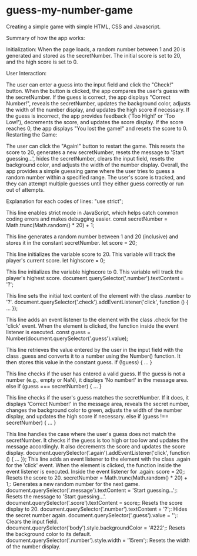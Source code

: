 # guess-my-number-game

Creating a simple game with simple HTML, CSS and Javascript.

Summary of how the app works:

Initialization: When the page loads, a random number between 1 and 20 is generated and stored as the secretNumber. The initial score is set to 20, and the high score is set to 0.

User Interaction:

The user can enter a guess into the input field and click the "Check!" button.
When the button is clicked, the app compares the user's guess with the secretNumber.
If the guess is correct, the app displays "Correct Number!", reveals the secretNumber, updates the background color, adjusts the width of the number display, and updates the high score if necessary.
If the guess is incorrect, the app provides feedback ('Too High!' or 'Too Low!'), decrements the score, and updates the score display.
If the score reaches 0, the app displays "You lost the game!" and resets the score to 0.
Restarting the Game:

The user can click the "Again!" button to restart the game.
This resets the score to 20, generates a new secretNumber, resets the message to 'Start guessing...', hides the secretNumber, clears the input field, resets the background color, and adjusts the width of the number display.
Overall, the app provides a simple guessing game where the user tries to guess a random number within a specified range. The user's score is tracked, and they can attempt multiple guesses until they either guess correctly or run out of attempts.

Explanation for each codes of lines:
"use strict";

This line enables strict mode in JavaScript, which helps catch common coding errors and makes debugging easier.
const secretNumber = Math.trunc(Math.random() \* 20) + 1;

This line generates a random number between 1 and 20 (inclusive) and stores it in the constant secretNumber.
let score = 20;

This line initializes the variable score to 20. This variable will track the player's current score.
let highscore = 0;

This line initializes the variable highscore to 0. This variable will track the player's highest score.
document.querySelector('.number').textContent = '?';

This line sets the initial text content of the element with the class .number to '?'.
document.querySelector('.check').addEventListener('click', function () { ... });

This line adds an event listener to the element with the class .check for the 'click' event. When the element is clicked, the function inside the event listener is executed.
const guess = Number(document.querySelector('.guess').value);

This line retrieves the value entered by the user in the input field with the class .guess and converts it to a number using the Number() function. It then stores this value in the constant guess.
if (!guess) { ... }

This line checks if the user has entered a valid guess. If the guess is not a number (e.g., empty or NaN), it displays 'No number!' in the message area.
else if (guess === secretNumber) { ... }

This line checks if the user's guess matches the secretNumber. If it does, it displays 'Correct Number!' in the message area, reveals the secret number, changes the background color to green, adjusts the width of the number display, and updates the high score if necessary.
else if (guess !== secretNumber) { ... }

This line handles the case where the user's guess does not match the secretNumber. It checks if the guess is too high or too low and updates the message accordingly. It also decrements the score and updates the score display.
document.querySelector('.again').addEventListener('click', function () { ... });
This line adds an event listener to the element with the class .again for the 'click' event. When the element is clicked, the function inside the event listener is executed.
Inside the event listener for .again:
score = 20;: Resets the score to 20.
secretNumber = Math.trunc(Math.random() \* 20) + 1;: Generates a new random number for the next game.
document.querySelector('.message').textContent = 'Start guessing...';: Resets the message to 'Start guessing...'.
document.querySelector('.score').textContent = score;: Resets the score display to 20.
document.querySelector('.number').textContent = '?';: Hides the secret number again.
document.querySelector('.guess').value = '';: Clears the input field.
document.querySelector('body').style.backgroundColor = '#222';: Resets the background color to its default.
document.querySelector('.number').style.width = '15rem';: Resets the width of the number display.
